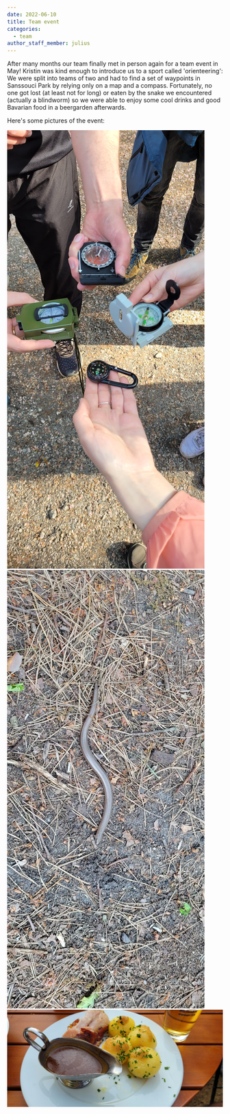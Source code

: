 ```yaml
---
date: 2022-06-10
title: Team event
categories:
  - team
author_staff_member: julius
---
```


After many months our team finally met in person again for a team event in May!
Kristin was kind enough to introduce us to a sport called 'orienteering': We were split into teams of two and had to find a set of waypoints in Sanssouci Park by relying only on a map and a compass. Fortunately, no one got lost (at least not for long) or eaten by the snake we encountered (actually a blindworm) so we were able to enjoy some cool drinks and good Bavarian food in a beergarden afterwards.

Here's some pictures of the event:

![Compasses](/images/posts/Team_event/compasses.jpg)
![Blindworm](/images/posts/Team_event/blindworm.jpg)
![Food](/images/posts/Team_event/food.jpg)